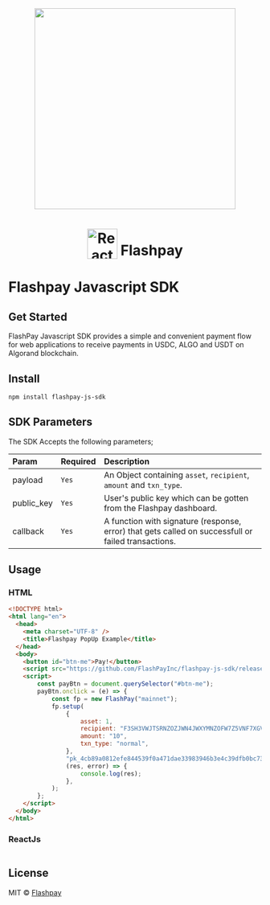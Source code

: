 <div align="center">
 <img width="400" valign="top" src="https://flashpay.finance/img/svg/logo.svg">
</div>

<h1 align="center">
  <img width="60" valign="bottom" src="https://reactnative.dev/img/header_logo.svg" alt="ReactJS">
   Flashpay
</h1>

# Flashpay Javascript SDK

## Get Started

FlashPay Javascript SDK provides a simple and convenient payment flow for web applications to receive payments in USDC, ALGO and USDT on Algorand blockchain.

## Install

```bash
npm install flashpay-js-sdk
```

## SDK Parameters
The SDK Accepts the following parameters;

| Param | Required | Description
| :--- | :--- | :---
| payload | `Yes` | An Object containing `asset`, `recipient`, `amount` and `txn_type`.
| public_key | `Yes` | User's public key which can be gotten from the Flashpay dashboard.
| callback | `Yes` | A function with signature (response, error) that gets called on successfull or failed transactions.

## Usage
### HTML
```html
<!DOCTYPE html>
<html lang="en">
  <head>
    <meta charset="UTF-8" />
    <title>Flashpay PopUp Example</title>
  </head>
  <body>
    <button id="btn-me">Pay!</button>
    <script src="https://github.com/FlashPayInc/flashpay-js-sdk/releases/download/v0.1.0/index.min.js"></script>
    <script>
        const payBtn = document.querySelector("#btn-me");
        payBtn.onclick = (e) => {
            const fp = new FlashPay("mainnet");
            fp.setup(
                {
                    asset: 1,
                    recipient: "F3SH3VWJTSRNZOZJWN4JWXYMNZOFW7Z5VNF7XGVN7QLXW7UNN4BL4BTSIA",
                    amount: "10",
                    txn_type: "normal",
                },
                "pk_4cb89a0812efe844539f0a471dae33983946b3e4c39dfb0bc738495c2572f788",
                (res, error) => {
                    console.log(res);
                },
            );
        };
    </script>
  </body>
</html>
```
### ReactJs
```js

```

## License

MIT © [Flashpay](https://github.com/FlashPayInc)